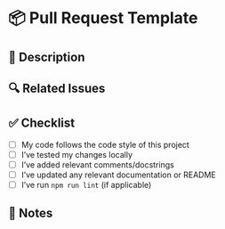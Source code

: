 # 📦 Pull Request Template

## 📝 Description

<!-- What does this PR do? -->
<!-- Please include a summary of the changes and related context -->

## 🔍 Related Issues

<!-- Mention related issues or link to issue numbers (e.g., Closes #12) -->

## ✅ Checklist

- [ ] My code follows the code style of this project
- [ ] I’ve tested my changes locally
- [ ] I’ve added relevant comments/docstrings
- [ ] I’ve updated any relevant documentation or README
- [ ] I’ve run `npm run lint` (if applicable)

## 💬 Notes

<!-- Anything you'd like reviewers to know or questions for the maintainer -->
